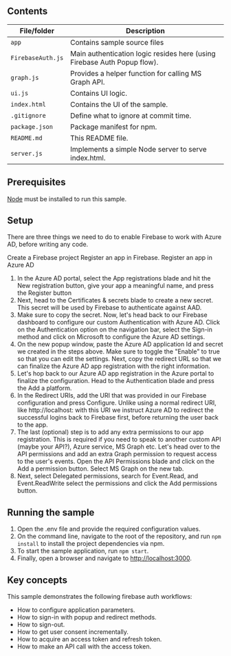 ## Contents

| File/folder       | Description                                |
|-------------------|--------------------------------------------|
| `app`             | Contains sample source files               |
| `FirebaseAuth.js` | Main authentication logic resides here (using Firebase Auth Popup flow).|
| `graph.js`        | Provides a helper function for calling MS Graph API. |
| `ui.js`           | Contains UI logic.                         |
| `index.html`      |  Contains the UI of the sample.            |
| `.gitignore`      | Define what to ignore at commit time.      |
| `package.json`    | Package manifest for npm.                  |
| `README.md`       | This README file.                          |
| `server.js`     | Implements a simple Node server to serve index.html.  |

## Prerequisites

[Node](https://nodejs.org/en/) must be installed to run this sample.

## Setup
There are three things we need to do to enable Firebase to work with Azure AD, before writing any code.

Create a Firebase project
Register an app in Firebase.
Register an app in Azure AD

1. In the Azure AD portal, select the App registrations blade and hit the New registration button, give your app a meaningful name, and press the Register button
2. Next, head to the Certificates & secrets blade to create a new secret. This secret will be used by Firebase to authenticate against AAD.
3. Make sure to copy the secret. Now, let's head back to our Firebase dashboard to configure our custom Authentication with Azure AD. Click on the Authentication option on the navigation bar, select the Sign-in method and click on Microsoft to configure the Azure AD settings.
4. On the new popup window, paste the Azure AD application Id and secret we created in the steps above. Make sure to toggle the "Enable" to true so that you can edit the settings. Next, copy the redirect URL so that we can finalize the Azure AD app registration with the right information.
5. Let's hop back to our Azure AD app registration in the Azure portal to finalize the configuration. Head to the Authentication blade and press the Add a platform.
6. In the Redirect URIs, add the URI that was provided in our Firebase configuration and press Configure. Unlike using a normal redirect URI, like http://localhost:<port> with this URI we instruct Azure AD to redirect the successful logins back to Firebase first, before returning the user back to the app.
7. The last (optional) step is to add any extra permissions to our app registration. This is required if you need to speak to another custom API (maybe your API?), Azure service, MS Graph etc. Let's head over to the API permissions and add an extra Graph permission to request access to the user's events. Open the API Permissions blade and click on the Add a permission button. Select MS Graph on the new tab.
8. Next, select Delegated permissions, search for Event.Read, and Event.ReadWrite select the permissions and click the Add permissions button.

## Running the sample

1. Open the .env file and provide the required configuration values.
2. On the command line, navigate to the root of the repository, and run `npm install` to install the project dependencies via npm.
2. To start the sample application, run `npm start`.
3. Finally, open a browser and navigate to [http://localhost:3000](http://localhost:3000).

## Key concepts

This sample demonstrates the following firebase auth workflows:

* How to configure application parameters.
* How to sign-in with popup and redirect methods.
* How to sign-out.
* How to get user consent incrementally.
* How to acquire an access token and refresh token.
* How to make an API call with the access token.